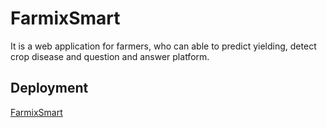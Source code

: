# FarmixSmart
It is a web application for farmers, who can able to predict yielding, detect crop disease and question and answer 
platform.

## Deployment
[FarmixSmart](https://farmixsmart.herokuapp.com/)
